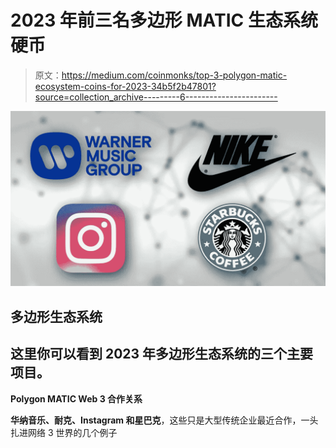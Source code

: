 # 2023 年前三名多边形 MATIC 生态系统硬币

> 原文：<https://medium.com/coinmonks/top-3-polygon-matic-ecosystem-coins-for-2023-34b5f2b47801?source=collection_archive---------6----------------------->

![](img/edbc7b757de5810e8c1ec3e2705d9445.png)

## 多边形生态系统

## 这里你可以看到 2023 年多边形生态系统的三个主要项目。

**Polygon MATIC Web 3 合作关系**

**华纳音乐、耐克、Instagram 和星巴克**，这些只是大型传统企业最近合作，一头扎进网络 3 世界的几个例子